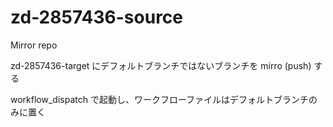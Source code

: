 # zd-2857436-source
Mirror repo

zd-2857436-target にデフォルトブランチではないブランチを mirro (push) する

workflow_dispatch で起動し、ワークフローファイルはデフォルトブランチのみに置く
